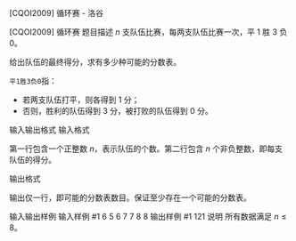 



[CQOI2009] 循环赛 - 洛谷














[CQOI2009] 循环赛
题目描述
$n$ 支队伍比赛，每两支队伍比赛一次，平 $1$ 胜 $3$ 负 $0$。

给出队伍的最终得分，求有多少种可能的分数表。

```平1胜3负0```指：

- 若两支队伍打平，则各得到 $1$ 分；
- 否则，胜利的队伍得到 $3$ 分，被打败的队伍得到 $0$ 分。

输入输出格式
输入格式

第一行包含一个正整数 $n$，表示队伍的个数。第二行包含 $n$ 个非负整数，即每支队伍的得分。

输出格式

输出仅一行，即可能的分数表数目。保证至少存在一个可能的分数表。

输入输出样例
输入样例 #1
6
5 6 7 7 8 8
输出样例 #1
121
说明
所有数据满足 $n\le 8$。






